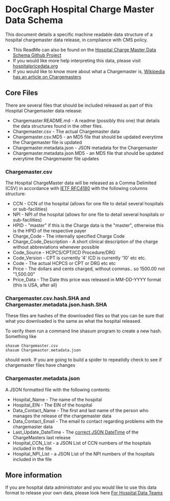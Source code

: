 # DocGraph Hospital Charge Master Data Schema

This document details a specific machine readable data structure of a hospital chargemaster data release, in compliance with CMS policy. 

* This ReadMe can also be found on the [Hospital Charge Master Data Schema Github Project](https://github.com/docgraph/Hospital_Charge_Master_Data_Schema)
* If you would like more help interpreting this data, please visit [hospitalpricedata.org](http://hospitalpricedata.org/)
* If you would like to know more about what a Chargemaster is, [Wikipedia has an article on Chargemasters](https://en.wikipedia.org/wiki/Chargemaster)
 

## Core Files

There are several files that should be included released as part of this Hospital Chargemaster data release:

* Chargemaster.README.md - A readme (possibly this one) that details the data structures found in the other files.
* Chargemaster.csv - The actual Chargemaster data
* Chargemaster.csv.MD5 - an MD5 file that should be updated everytime the Chargemaster file is updated
* Chargemaster.metadata.json - JSON metadata for the Chargemaster 
* Chargemaster.metadata.json.MD5 - an MD5 file that should be updated everytime the Chargemaster file updates

### Chargemaster.csv
The Hospital ChargeMaster data will be released as a Comma Delimited (CSV) in accordance with [IETF RFC4180](https://tools.ietf.org/html/rfc4180) with the following columns structure:

* CCN - CCN of the hospital (allows for one file to detail several hospitals or sub-facilities)
* NPI - NPI of the hospital (allows for one file to detail several hospitals or sub-facilities)
* HPID - "master" if this is the Charge data is the "master", otherwise this is the HPID of the respective payer 
* Charge_Code - The internally specified Charge Code
* Charge_Code_Description - A short clinical description of the charge without abbreviations whenever possible
* Code_Source - HCPCS/CPT/ICD Procedure/DRG 
* Code_Version - CPT is currently '4' ICD is currently '10' etc etc.
* Code - The actual HCPCS or CPT or DRG etc etc
* Price - The dollars and cents charged, without commas.. so 1500.00 not "1,500.00"
* Price_Data - The Date this price was released in MM-DD-YYYY format (this is USA, after all)

### Chargemaster.csv.hash.SHA and Chargemaster.metadata.json.hash.SHA

These files are hashes of the downloaded files so that you can be sure that what you downloaded is the same as what the hospital released. 

To verify them run a command line shasum program to create a new hash. Something like 

```
shasum Chargemaster.csv 
shasum Chargemaster.metadata.json
```

should work. If you are going to build a spider to repeatidly check to see if chargemaster files have changes


### Chargemaster.metadata.json

A JSON formatted file with the following contents:

* Hospital_Name - The name of the hospital
* Hospital_EIN - The EIN of the hospital
* Data_Contact_Name - The first and last name of the person who manages the release of the chargemaster data
* Data_Contact_Email - The email to contact regarding problems with the chargemaster data
* Last_Update_DateTime - The [correct JSON DateTime](https://stackoverflow.com/a/15952652/144364) of the ChargeMasters last release
* Hospital_CCN_List - a JSON List of CCN numbers of the hospitals included in the file
* Hospital_NPI_List - a JSON List of the NPI numbers of the hospitals included in the file


## More information 
If you are hospital data administrator and you would like to use this data format to release your own data, please look here
[For Hospital Data Teams](https://github.com/docgraph/Hospital_Charge_Master_Data_Schema/blob/master/ForHospitalDataTeams.md)


